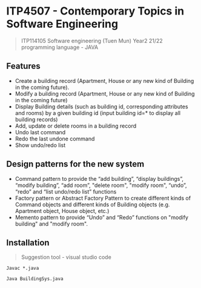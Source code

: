 # ITP4507 - Contemporary Topics in Software Engineering

> ITP114105 Software engineering (Tuen Mun) Year2 21/22
> programming language - JAVA

## Features
- Create a building record (Apartment, House or any new kind of Building in the coming future).
- Modify a building record (Apartment, House or any new kind of Building in the coming future)
- Display Building details (such as building id, corresponding attributes and rooms) by a given
building id (input building id=* to display all building records)
- Add, update or delete rooms in a building record
- Undo last command
- Redo the last undone command
- Show undo/redo list

## Design patterns for the new system
- Command pattern to provide the “add building”, “display buildings”, “modify building”, “add
room”, "delete room", "modify room", “undo”, “redo” and “list undo/redo list” functions
- Factory pattern or Abstract Factory Pattern to create different kinds of Command objects
and different kinds of Building objects (e.g. Apartment object, House object, etc.)
- Memento pattern to provide “Undo” and “Redo” functions on "modify building" and "modify
room".


## Installation
> Suggestion tool - visual studio code


```
Javac *.java
```

```
Java BuildingSys.java
```
